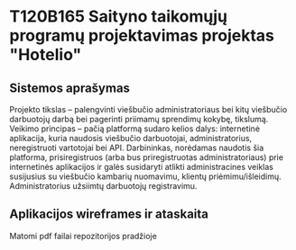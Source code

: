 # T120B165 Saityno taikomųjų programų projektavimas projektas "Hotelio"

## Sistemos aprašymas
Projekto tikslas – palengvinti viešbučio administratoriaus bei kitų viešbučio darbuotojų darbą 
bei pagerinti priimamų sprendimų kokybę, tikslumą. Veikimo principas – pačią platformą sudaro kelios dalys:
internetinė aplikacija, kuria naudosis viešbučio darbuotojai, administratorius, neregistruoti vartotojai bei API.
Darbininkas, norėdamas naudotis šia platforma, prisiregistruos (arba bus priregistruotas administratoriaus) 
prie internetinės aplikacijos ir galės susidaryti atlikti administracines veiklas susijusius su viešbučio kambarių nuomavimu, 
klientų priėmimu/išleidimų. Administratorius užsiimtų darbuotojų registravimu. 

## Aplikacijos wireframes ir ataskaita

Matomi pdf failai repozitorijos pradžioje
